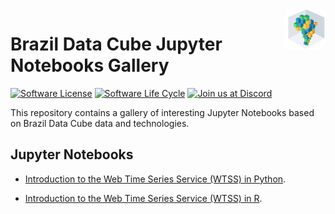<img src="./img/logo-bdc.png" align="right" width="64" />

# Brazil Data Cube Jupyter Notebooks Gallery


<!-- badges: start -->

[![Software License](https://img.shields.io/badge/license-MIT-green)](https://github.com/brazil-data-cube/jupyter-gallery/blob/master/LICENSE)
[![Software Life Cycle](https://img.shields.io/badge/lifecycle-maturing-blue.svg)](https://www.tidyverse.org/lifecycle/#maturing)
[![Join us at Discord](https://img.shields.io/discord/689541907621085198?logo=discord&logoColor=ffffff&color=7389D8)](https://discord.com/channels/689541907621085198#)

<!-- badges: end -->

This repository contains a gallery of interesting Jupyter Notebooks based on Brazil Data Cube data and technologies.


## Jupyter Notebooks

- [Introduction to the Web Time Series Service (WTSS) in Python](https://github.com/brazil-data-cube/jupyter-gallery/blob/master/wtss/Python/wtss-introduction.ipynb).

- [Introduction to the Web Time Series Service (WTSS) in R](https://github.com/brazil-data-cube/jupyter-gallery/blob/master/wtss/R/wtss-introduction.ipynb).
